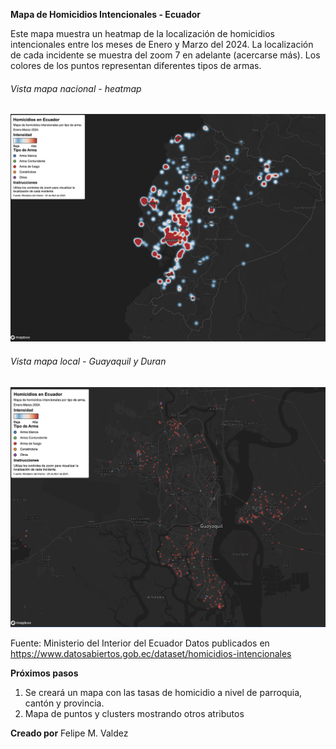**Mapa de Homicidios Intencionales - Ecuador**
<p>Este mapa muestra un heatmap de la localización de homicidios intencionales entre los meses de Enero y Marzo del 2024.
La localización de cada incidente se muestra del zoom 7 en adelante (acercarse más).
Los colores de los puntos representan diferentes tipos de armas.</p>

<h6>Vista mapa nacional - heatmap</h3>
<img src="https://github.com/fmvaldezg/HomicidiosEC2024/blob/71b1c544913b427eb96bdda60da8ecc3ef056fb5/screenshots/nacional.png" alt="mapa nacional" width="600"/>

<h6>Vista mapa local - Guayaquil y Duran</h3>
<img src="https://github.com/fmvaldezg/HomicidiosEC2024/blob/71b1c544913b427eb96bdda60da8ecc3ef056fb5/screenshots/local.png" alt="mapa local" width="600"/>

Fuente: Ministerio del Interior del Ecuador
Datos publicados en <a>https://www.datosabiertos.gob.ec/dataset/homicidios-intencionales</a>

**Próximos pasos**
<ol>
  <li>Se creará un mapa con las tasas de homicidio a nivel de parroquia, cantón y provincia.</li>
  <li>Mapa de puntos y clusters mostrando otros atributos</li>
</ol>

**Creado por**
Felipe M. Valdez

